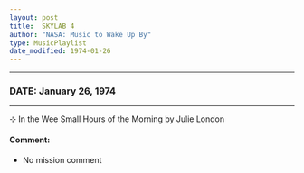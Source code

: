 ```yaml
---
layout: post
title:  SKYLAB 4
author: "NASA: Music to Wake Up By"
type: MusicPlaylist
date_modified: 1974-01-26
---
```


----
### DATE: January 26, 1974
----
⊹ In the Wee Small Hours of the Morning by Julie London

#### Comment:
* No mission comment
